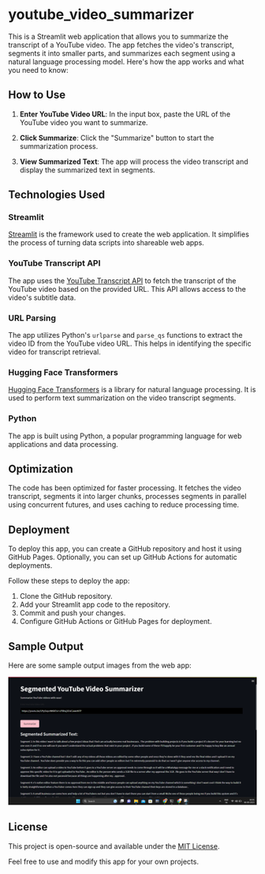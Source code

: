 # youtube_video_summarizer

This is a Streamlit web application that allows you to summarize the transcript of a YouTube video. The app fetches the video's transcript, segments it into smaller parts, and summarizes each segment using a natural language processing model. Here's how the app works and what you need to know:

## How to Use

1. **Enter YouTube Video URL**: In the input box, paste the URL of the YouTube video you want to summarize.

2. **Click Summarize**: Click the "Summarize" button to start the summarization process.

3. **View Summarized Text**: The app will process the video transcript and display the summarized text in segments.

## Technologies Used

### Streamlit

[Streamlit](https://streamlit.io/) is the framework used to create the web application. It simplifies the process of turning data scripts into shareable web apps.

### YouTube Transcript API

The app uses the [YouTube Transcript API](https://pypi.org/project/youtube-transcript-api/) to fetch the transcript of the YouTube video based on the provided URL. This API allows access to the video's subtitle data.

### URL Parsing

The app utilizes Python's `urlparse` and `parse_qs` functions to extract the video ID from the YouTube video URL. This helps in identifying the specific video for transcript retrieval.

### Hugging Face Transformers

[Hugging Face Transformers](https://huggingface.co/transformers/) is a library for natural language processing. It is used to perform text summarization on the video transcript segments.

### Python

The app is built using Python, a popular programming language for web applications and data processing.

## Optimization

The code has been optimized for faster processing. It fetches the video transcript, segments it into larger chunks, processes segments in parallel using concurrent futures, and uses caching to reduce processing time.

## Deployment

To deploy this app, you can create a GitHub repository and host it using GitHub Pages. Optionally, you can set up GitHub Actions for automatic deployments.

Follow these steps to deploy the app:
1. Clone the GitHub repository.
2. Add your Streamlit app code to the repository.
3. Commit and push your changes.
4. Configure GitHub Actions or GitHub Pages for deployment.

## Sample Output

Here are some sample output images from the web app:

![Sample Output 1](sample.png)


## License

This project is open-source and available under the [MIT License](LICENSE).

Feel free to use and modify this app for your own projects.
